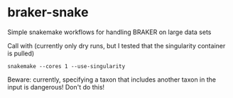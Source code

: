 # braker-snake
Simple snakemake workflows for handling BRAKER on large data sets

Call with (currently only dry runs, but I tested that the singularity container is pulled)

```
snakemake --cores 1 --use-singularity
```

Beware: currently, specifying a taxon that includes another taxon in the input is dangerous! Don't do this!